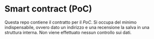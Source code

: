 # Smart contract (PoC)

Questa repo contiene il contratto per il *PoC*. Si occupa del minimo indispensabile, ovvero dato un indirizzo e una recensione la salva in una struttura interna. Non viene effettuato nessun controllo sui dati.
